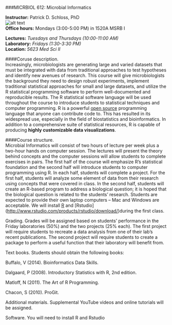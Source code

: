 ###MICRBIOL 612:  Microbial Informatics

**Instructor:**  Patrick D. Schloss, PhD  
![alt text](C:\Users\Yao\Pictures\schloss.jpg)  
**Office hours:**  Mondays (3:00-5:00 PM) in 1520A MSRB I

**Lectures:**  *Tuesdays and Thursdays (10:00-11:00 AM)*  
**Laboratory:**  *Fridays (1:30-3:30 PM)*    
**Location:** *5623 Med Sci II*



####Coruse description.  
Increasingly, microbiologists are generating large and varied datasets that must be integrated with data from traditional approaches to test hypotheses and identify new avenues of research.  This course will give microbiologists the background they need to design robust experiments, implement traditional statistical approaches for small and large datasets, and utilize the R statistical programming software to perform well-documented and reproducible results.  The R statistical software language will be used throughout the course to introduce students to statistical techniques and computer programming.  R is a powerful [open source](http://en.wikipedia.org/wiki/The_Open_Source_Definition) programming language that anyone can contribute code to.  This has resulted in its widespread use, especially in the field of biostatistics and bioinformatics.  In addition to a comprehensive suite of statistical resources, R is capable of producing **highly customizable data visualizations**.

####Course structure.  
Microbial Informatics will consist of two hours of lecture per week plus a two-hour hands on computer session.  The lectures will present the theory behind concepts and the computer sessions will allow students to complete exercises in pairs.  The first half of the course will emphasize R’s statistical foundation and the second half will introduce students to computer programming using R.  In each half, students will complete a project.  For the first half, students will analyze some element of data from their research using concepts that were covered in class.  In the second half, students will create an R-based program to address a biological question; it is hoped that the biological question is related to the students’ research.  Students are expected to provide their own laptop computers – Mac and Windows are acceptable.  We will install [R](http://cran.r-project.org/bin/windows/base/) and [Rstudio] (http://www.rstudio.com/products/rstudio/download/)during the first class.

Grading.  Grades will be assigned based on students’ performance in the Friday laboratories (50%) and the two projects (25% each). The first project will require students to recreate a data analysis from one of their lab’s recent publications. The second project will require students to create a package to perform a useful function that their laboratory will benefit from.

Text books.  Students should obtain the following books:

Buffalo, V (2014). Bioinformatics Data Skills.

Dalgaard, P (2008).  Introductory Statistics with R, 2nd edition.

Matloff, N  (2011).  The Art of R Programming.

Chacon, S (2010). ProGit.

Additional materials. Supplemental YouTube videos and online tutorials will be assigned.
 
Software. You will need to install R and Rstudio
